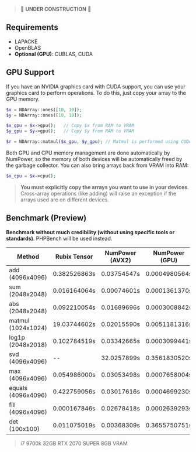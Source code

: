 > 🚧 **UNDER CONSTRUCTION** 🚧

## Requirements
- LAPACKE
- OpenBLAS
- **Optional (GPU)**: CUBLAS, CUDA

## GPU Support

If you have an NVIDIA graphics card with CUDA support, you can use your graphics card 
to perform operations. To do this, just copy your array to the GPU memory.

```php 
$x = NDArray::ones([10, 10]);
$y = NDArray::ones([10, 10]);

$x_gpu = $x->gpu();   // Copy $x from RAM to VRAM
$y_gpu = $y->gpu();   // Copy $y from RAM to VRAM

$r = NDArray::matmul($x_gpu, $y_gpu); // Matmul is performed using CUDA
```

Both GPU and CPU memory management are done automatically by NumPower, so the memory of both devices will be 
automatically freed by the garbage collector.  You can also bring arrays back from VRAM into RAM:

```php 
$x_cpu = $x->cpu();
```

> **You must explicitly copy the arrays you want to use in your devices**. Cross-array operations (like adding) will 
> raise an exception if the arrays used are on different devices.

## Benchmark (Preview)
**Benchmark without much credibility (without using specific tools or standards)**. PHPBench will be used instead.

| **Method**         | **Rubix Tensor** | **NumPower (AVX2)** | **NumPower (GPU)** | 
|--------------------|------------------|---------------------|--------------------|
| add    (4096x4096) | 0.382526863s     | 0.03754547s         | 0.0004980564s      | 
| sum    (2048x2048) | 0.016164064s     | 0.00074601s         | 0.0001361370s      |
| abs    (2048x2048) | 0.092210054s     | 0.01689696s         | 0.0003008842s      |
| matmul (1024x1024) | 19.03744602s     | 0.02015590s         | 0.0051181316s      |   
| log1p  (2048x2018) | 0.102784519s     | 0.03342665s         | 0.0003099441s      |   
| svd    (4096x4096) | --               | 32.0257899s         | 0.3561830520s      |
| max    (4096x4096) | 0.054986000s     | 0.03053498s         | 0.0007658004s      |
| equals (4096x4096) | 0.422759056s     | 0.03017616s         | 0.0004699230s      |
| fill   (4096x4096) | 0.000167846s     | 0.02678418s         | 0.0002639293s      |
| det    (100x100)   | 0.011075019s     | 0.00368309s         | 0.3655750751s      |

>i7 9700k 32GB RTX 2070 SUPER 8GB VRAM
